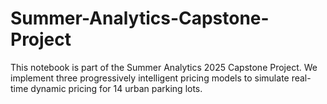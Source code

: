 # Summer-Analytics-Capstone-Project
This notebook is part of the Summer Analytics 2025 Capstone Project. We implement three progressively intelligent pricing models to simulate real-time dynamic pricing for 14 urban parking lots.
